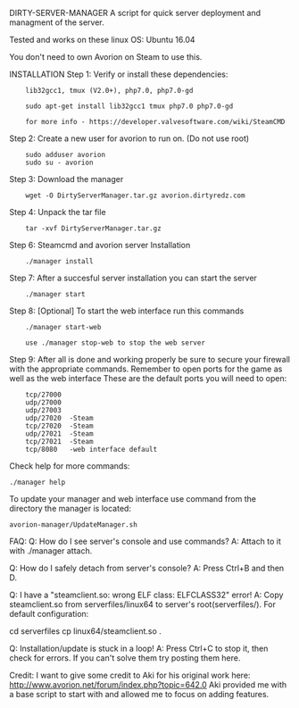 DIRTY-SERVER-MANAGER
A script for quick server deployment and managment of the server.

Tested and works on these linux OS:
Ubuntu 16.04


You don't need to own Avorion on Steam to use this.

INSTALLATION
Step 1: Verify or install these dependencies:

        lib32gcc1, tmux (V2.0+), php7.0, php7.0-gd

        sudo apt-get install lib32gcc1 tmux php7.0 php7.0-gd

        for more info - https://developer.valvesoftware.com/wiki/SteamCMD
Step 2: Create a new user for avorion to run on. (Do not use root)

        sudo adduser avorion
        sudo su - avorion

Step 3: Download the manager

        wget -O DirtyServerManager.tar.gz avorion.dirtyredz.com

Step 4: Unpack the tar file

        tar -xvf DirtyServerManager.tar.gz

Step 6: Steamcmd and avorion server Installation

        ./manager install

Step 7: After a succesful server installation you can start the server

        ./manager start

Step 8: [Optional] To start the web interface run this commands

        ./manager start-web

        use ./manager stop-web to stop the web server

Step 9: After all is done and working properly be sure to secure your firewall with the appropriate commands. Remember to open ports for the game as well as the web interface
        These are the default ports you will need to open:

        tcp/27000
        udp/27000
        udp/27003
        udp/27020  -Steam
        tcp/27020  -Steam
        udp/27021  -Steam
        tcp/27021  -Steam
        tcp/8080   -web interface default

Check help for more commands:

    ./manager help

To update your manager and web interface use command from the directory the manager is located:

    avorion-manager/UpdateManager.sh



FAQ:
Q: How do I see server's console and use commands?
A: Attach to it with ./manager attach.

Q: How do I safely detach from server's console?
A: Press Ctrl+B and then D.

Q: I have a "steamclient.so: wrong ELF class: ELFCLASS32" error!
A: Copy steamclient.so from serverfiles/linux64 to server's root(serverfiles/). For default configuration:

cd serverfiles
cp linux64/steamclient.so .

Q: Installation/update is stuck in a loop!
A: Press Ctrl+C to stop it, then check for errors. If you can't solve them try posting them here.


Credit:
I want to give some credit to Aki
for his original work here: http://www.avorion.net/forum/index.php?topic=642.0
Aki provided me with a base script to start with and allowed me to focus on adding features.
